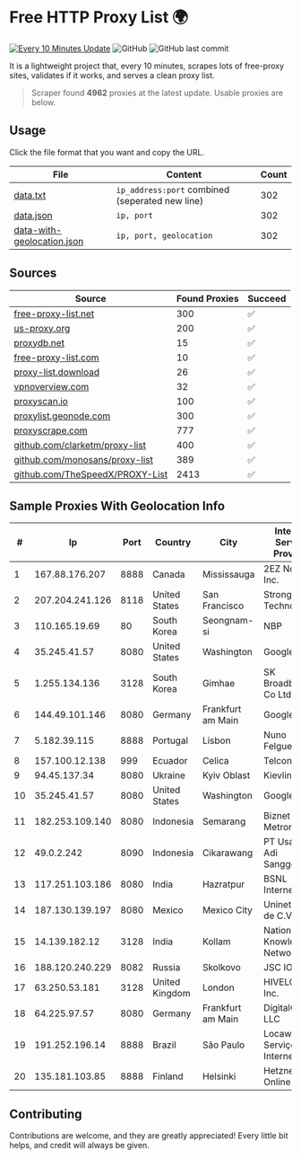 
# Free HTTP Proxy List 🌍

[![Every 10 Minutes Update](https://github.com/mertguvencli/http-proxy-list/actions/workflows/main.yml/badge.svg?branch=main)](https://github.com/mertguvencli/http-proxy-list/actions/workflows/main.yml)
![GitHub](https://img.shields.io/github/license/mertguvencli/http-proxy-list)
![GitHub last commit](https://img.shields.io/github/last-commit/mertguvencli/http-proxy-list)

It is a lightweight project that, every 10 minutes, scrapes lots of free-proxy sites, validates if it works, and serves a clean proxy list.


> Scraper found **4962** proxies at the latest update. Usable proxies are below.

## Usage

Click the file format that you want and copy the URL.


|File|Content|Count|
|----|-------|-----|
|[data.txt](https://raw.githubusercontent.com/mertguvencli/http-proxy-list/main/proxy-list/data.txt)|`ip_address:port` combined (seperated new line)|302|
|[data.json](https://raw.githubusercontent.com/mertguvencli/http-proxy-list/main/proxy-list/data.json)|`ip, port`|302|
|[data-with-geolocation.json](https://raw.githubusercontent.com/mertguvencli/http-proxy-list/main/proxy-list/data-with-geolocation.json)|`ip, port, geolocation`|302|

## Sources

|Source|Found Proxies|Succeed|
|------|-------------|-------|
|[free-proxy-list.net](https://free-proxy-list.net)|300|✅|
|[us-proxy.org](https://www.us-proxy.org)|200|✅|
|[proxydb.net](http://proxydb.net)|15|✅|
|[free-proxy-list.com](https://free-proxy-list.com/?page=&port=&type%5B%5D=http&type%5B%5D=https&up_time=0&search=Search)|10|✅|
|[proxy-list.download](https://www.proxy-list.download/HTTP)|26|✅|
|[vpnoverview.com](https://vpnoverview.com/privacy/anonymous-browsing/free-proxy-servers)|32|✅|
|[proxyscan.io](https://www.proxyscan.io)|100|✅|
|[proxylist.geonode.com](https://proxylist.geonode.com/api/proxy-list?limit=300&page=1&sort_by=lastChecked&sort_type=desc&protocols=http,https)|300|✅|
|[proxyscrape.com](https://api.proxyscrape.com/v2/?request=displayproxies&protocol=http&timeout=10000&country=all&ssl=all&anonymity=all)|777|✅|
|[github.com/clarketm/proxy-list](https://raw.githubusercontent.com/clarketm/proxy-list/master/proxy-list-raw.txt)|400|✅|
|[github.com/monosans/proxy-list](https://raw.githubusercontent.com/monosans/proxy-list/main/proxies/http.txt)|389|✅|
|[github.com/TheSpeedX/PROXY-List](https://raw.githubusercontent.com/TheSpeedX/PROXY-List/master/http.txt)|2413|✅|


## Sample Proxies With Geolocation Info

|#|Ip|Port|Country|City|Internet Service Provider|
|-|--|----|-------|----|-------------------------|
|1|167.88.176.207|8888|Canada|Mississauga|2EZ Network Inc.|
|2|207.204.241.126|8118|United States|San Francisco|Strong Technology|
|3|110.165.19.69|80|South Korea|Seongnam-si|NBP|
|4|35.245.41.57|8080|United States|Washington|Google LLC|
|5|1.255.134.136|3128|South Korea|Gimhae|SK Broadband Co Ltd|
|6|144.49.101.146|8080|Germany|Frankfurt am Main|Google LLC|
|7|5.182.39.115|8888|Portugal|Lisbon|Nuno Felgueiras|
|8|157.100.12.138|999|Ecuador|Celica|Telconet S.A|
|9|94.45.137.34|8080|Ukraine|Kyiv Oblast|Kievline LLC|
|10|35.245.41.57|8080|United States|Washington|Google LLC|
|11|182.253.109.140|8080|Indonesia|Semarang|Biznet Metronet|
|12|49.0.2.242|8090|Indonesia|Cikarawang|PT Usaha Adi Sanggoro|
|13|117.251.103.186|8080|India|Hazratpur|BSNL Internet|
|14|187.130.139.197|8080|Mexico|Mexico City|Uninet S.A. de C.V.|
|15|14.139.182.12|3128|India|Kollam|National Knowledge Network|
|16|188.120.240.229|8082|Russia|Skolkovo|JSC IOT|
|17|63.250.53.181|3128|United Kingdom|London|HIVELOCITY, Inc.|
|18|64.225.97.57|8080|Germany|Frankfurt am Main|DigitalOcean, LLC|
|19|191.252.196.14|8888|Brazil|São Paulo|Locaweb Serviços de Internet S/A|
|20|135.181.103.85|8888|Finland|Helsinki|Hetzner Online GmbH|



## Contributing

Contributions are welcome, and they are greatly appreciated! Every
little bit helps, and credit will always be given.

